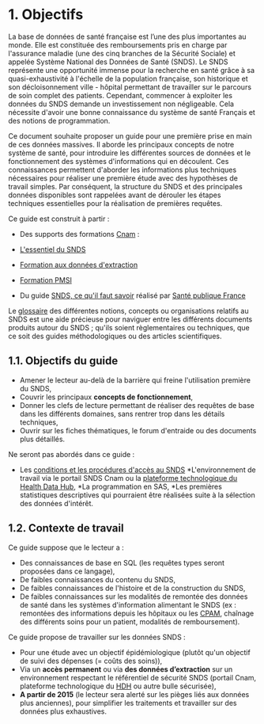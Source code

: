 # 1. Objectifs
<!-- SPDX-License-Identifier: MPL-2.0 -->

La base de données de santé française est l’une des plus importantes au monde. Elle est constituée des remboursements pris en charge par l'assurance maladie  (une des cinq branches de la Sécurité Sociale) et appelée Système National des Données de Santé (SNDS). Le SNDS représente une opportunité immense pour la recherche en santé grâce à sa quasi-exhaustivité à l'échelle de la population française, son historique et son décloisonnement ville - hôpital permettant de travailler sur le parcours de soin complet des patients.
Cependant, commencer à exploiter les données du SNDS demande un investissement non négligeable. Cela nécessite d'avoir une bonne connaissance du système de santé Français et des notions de programmation.

Ce document souhaite proposer un guide pour une première prise en main de ces données massives. Il aborde les principaux concepts de notre système de santé, pour introduire les différentes sources de données et le fonctionnement des systèmes d'informations qui en découlent. Ces connaissances permettent d'aborder les informations plus techniques nécessaires pour réaliser une première étude avec des hypothèses de travail simples. Par conséquent, la structure du SNDS et des principales données disponibles sont rappelées avant de dérouler les étapes techniques essentielles pour la réalisation de premières requêtes.

Ce guide est construit à partir :
* Des supports des formations [Cnam](../documents_cnam/)  :

 - [L'essentiel du SNDS](../documents_cnam/essentiel_snds.md) 
 
 - [Formation aux données d'extraction](../documents_cnam/Formation_demex.md)

 - [Formation PMSI](../documents_cnam/Formation_PMSI.md)

* Du guide [SNDS, ce qu'il faut savoir](../Sante_publique_France.md) réalisé par [Santé publique France](https://www.santepubliquefrance.fr/)

Le [glossaire](../../glossaire/) des différentes notions, concepts ou organisations relatifs au SNDS est une aide précieuse pour naviguer entre les différents documents produits autour du SNDS ; qu'ils soient règlementaires ou techniques, que ce soit des guides méthodologiques ou des articles scientifiques.


## 1.1. Objectifs du guide
* Amener le lecteur au-delà de la barrière qui freine l'utilisation première du SNDS,
* Couvrir les principaux **concepts de fonctionnement**, 
* Donner les clefs de lecture permettant de réaliser des requêtes de base dans les différents domaines, sans rentrer trop dans les détails techniques,
* Ouvrir sur les fiches thématiques, le forum d'entraide ou des documents plus détaillés.

Ne seront pas abordés dans ce guide :
* Les [conditions et les procédures d'accès au SNDS](https://health-data-hub.fr/demarches-reglementaires/)
*L'environnement de travail via le portail SNDS Cnam ou la [plateforme technologique du Health Data Hub](https://www.health-data-hub.fr/offre-technologique), 
*La programmation en SAS,
*Les premières statistiques descriptives qui pourraient être réalisées suite à la sélection des données d'intérêt.
 

## 1.2. Contexte de travail
Ce guide suppose que le lecteur a :
* Des connaissances de base en SQL (les requêtes types seront proposées dans ce langage),
* De faibles connaissances du contenu du SNDS,
* De faibles connaissances de l'histoire et de la construction du SNDS,
* De faibles connaissances sur les modalités de remontée des données de santé dans les systèmes d'information alimentant le SNDS  (ex : remontées des informations depuis les hôpitaux ou les [CPAM](../../glossaire/CPAM.md), chaînage des différents soins pour un patient, modalités de remboursement).

Ce guide propose de travailler sur les données SNDS :
* Pour une étude avec un objectif épidémiologique (plutôt qu'un objectif de suivi des dépenses (= coûts des soins)),
* Via un **accès permanent** ou via **des données d’extraction** sur un environnement respectant le référentiel de sécurité SNDS (portail Cnam, plateforme technologique du [HDH](../../glossaire/HDH.md) ou autre bulle sécurisée),
* **A partir de 2015** (le lecteur sera alerté sur les pièges liés aux données plus anciennes), pour simplifier les traitements et travailler sur des données plus exhaustives.

